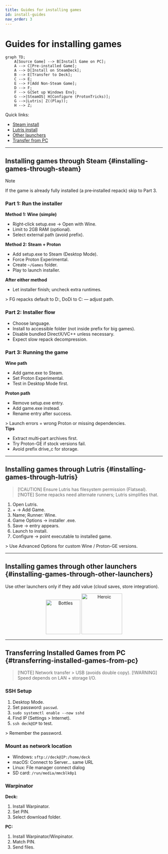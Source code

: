 ```yaml
---
title: Guides for installing games
id: install-guides
nav_order: 3
---
```


# Guides for installing games

```mermaid
graph TD;
    A[Source Game] --> B[Install Game on PC];
    A --> C[Pre-installed Game];
    A --> D[Install on SteamDeck];
    B --> E[Transfer to Deck];
    C --> E;
    E --> F[Add Non-Steam Game];
    D --> F;
    F --> G{Set up Windows Env};
    G -->|SteamOS| H[Configure (ProtonTricks)];
    G -->|Lutris| Z((Play));
    H --> Z;
```

Quick links:

- [Steam install](#installing-games-through-steam)
- [Lutris install](#installing-games-through-lutris)
- [Other launchers](#installing-games-through-other-launchers)
- [Transfer from PC](#transferring-installed-games-from-pc)

---
## Installing games through Steam {#installing-games-through-steam}
> [!NOTE]
> If the game is already fully installed (a pre‑installed repack) skip to Part 3.

### Part 1: Run the installer
<div class="panel"><strong>Method 1: Wine (simple)</strong>
<ul><li>Right‑click setup.exe → Open with Wine.</li><li>Limit to 2GB RAM (optional).</li><li>Select external path (avoid prefix).</li></ul></div>
<div class="panel"><strong>Method 2: Steam + Proton</strong>
<ul><li>Add setup.exe to Steam (Desktop Mode).</li><li>Force Proton Experimental.</li><li>Create <code>~/Games</code> folder.</li><li>Play to launch installer.</li></ul></div>
<div class="panel"><strong>After either method</strong><ul><li>Let installer finish; uncheck extra runtimes.</li></ul></div>
> FG repacks default to D:, DoDi to C: — adjust path.

### Part 2: Installer flow
<div class="panel"><ul>
<li>Choose language.</li>
<li>Install to accessible folder (not inside prefix for big games).</li>
<li>Disable bundled DirectX/VC++ unless necessary.</li>
<li>Expect slow repack decompression.</li>
</ul></div>

### Part 3: Running the game
<div class="panel"><strong>Wine path</strong><ul><li>Add game.exe to Steam.</li><li>Set Proton Experimental.</li><li>Test in Desktop Mode first.</li></ul></div>
<div class="panel"><strong>Proton path</strong><ul><li>Remove setup.exe entry.</li><li>Add game.exe instead.</li><li>Rename entry after success.</li></ul></div>
> Launch errors = wrong Proton or missing dependencies.

<div class="panel"><strong>Tips</strong><ul><li>Extract multi‑part archives first.</li><li>Try Proton-GE if stock versions fail.</li><li>Avoid prefix drive_c for storage.</li></ul></div>

---
## Installing games through Lutris {#installing-games-through-lutris}
> [!CAUTION] Ensure Lutris has filesystem permission (Flatseal).
> [!NOTE] Some repacks need alternate runners; Lutris simplifies that.
<div class="panel"><ol><li>Open Lutris.</li><li>+ → Add Game.</li><li>Name; Runner: Wine.</li><li>Game Options → installer .exe.</li><li>Save → entry appears.</li><li>Launch to install.</li><li>Configure → point executable to installed game.</li></ol></div>
> Use Advanced Options for custom Wine / Proton-GE versions.

---
## Installing games through other launchers {#installing-games-through-other-launchers}
Use other launchers only if they add value (cloud saves, store integration).
<div align="center">
<a href="https://docs.usebottles.com/"><img src="https://cdn2.steamgriddb.com/logo_thumb/b6971181414fe808396c6883eb262e8d.png" alt="Bottles" width="110"></a>
<a href="https://github.com/Heroic-Games-Launcher/HeroicGamesLauncher/wiki/Steam-Deck"><img src="https://cdn2.steamgriddb.com/icon_thumb/9f73f765160d33280216b73b6378c068.png" alt="Heroic" width="130"></a>
</div>

---
## Transferring Installed Games from PC {#transferring-installed-games-from-pc}
> [!NOTE] Network transfer > USB (avoids double copy).
> [!WARNING] Speed depends on LAN + storage I/O.

### SSH Setup
<div class="panel"><ol><li>Desktop Mode.</li><li>Set password: <code>passwd</code>.</li><li><code>sudo systemctl enable --now sshd</code></li><li>Find IP (Settings > Internet).</li><li><code>ssh deck@IP</code> to test.</li></ol></div>
> Remember the password.

### Mount as network location
<div class="panel"><ul><li>Windows: <code>sftp://deck@IP:/home/deck</code></li><li>macOS: Connect to Server… same URL</li><li>Linux: File manager connect dialog</li><li>SD card: <code>/run/media/mmcblk0p1</code></li></ul></div>

### Warpinator
<div class="panel"><strong>Deck:</strong><ol><li>Install Warpinator.</li><li>Set PIN.</li><li>Select download folder.</li></ol><strong>PC:</strong><ol><li>Install Warpinator/Winpinator.</li><li>Match PIN.</li><li>Send files.</li></ol></div>
